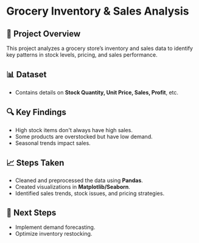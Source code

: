 # Grocery Inventory & Sales Analysis  

## 📌 Project Overview  
This project analyzes a grocery store’s inventory and sales data to identify key patterns in stock levels, pricing, and sales performance.  

## 📊 Dataset  
- Contains details on **Stock Quantity, Unit Price, Sales, Profit**, etc.  

## 🔍 Key Findings  
- High stock items don't always have high sales.  
- Some products are overstocked but have low demand.  
- Seasonal trends impact sales.  

## 📈 Steps Taken  
- Cleaned and preprocessed the data using **Pandas**.  
- Created visualizations in **Matplotlib/Seaborn**.  
- Identified sales trends, stock issues, and pricing strategies.  

## 🚀 Next Steps  
- Implement demand forecasting.  
- Optimize inventory restocking. 
